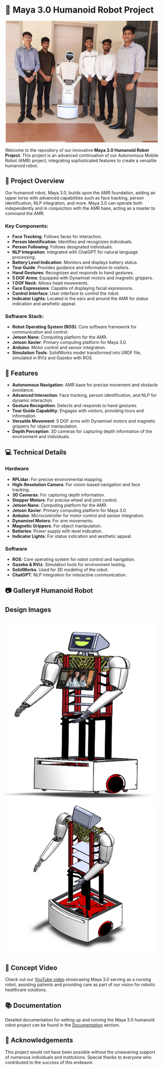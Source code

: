 # 🤖 Maya 3.0 Humanoid Robot Project

<div style="text-align: center">
  <img src="https://github.com/ChetanKamatagi/Humanoid-Robot/blob/main/Team%20Photo" alt="Team Photo" width="500" />
</div>

Welcome to the repository of our innovative **Maya 3.0 Humanoid Robot Project**. This project is an advanced continuation of our Autonomous Mobile Robot (AMR) project, integrating sophisticated features to create a versatile humanoid robot.

## 🌟 Project Overview

Our humanoid robot, Maya 3.0, builds upon the AMR foundation, adding an upper torso with advanced capabilities such as face tracking, person identification, NLP integration, and more. Maya 3.0 can operate both independently and in conjunction with the AMR base, acting as a master to command the AMR.

### Key Components:
- **Face Tracking**: Follows faces for interaction.
- **Person Identification**: Identifies and recognizes individuals.
- **Person Following**: Follows designated individuals.
- **NLP Integration**: Integrated with ChatGPT for natural language processing.
- **Battery Level Indication**: Monitors and displays battery status.
- **Tour Guide**: Provides guidance and information to visitors.
- **Hand Gestures**: Recognizes and responds to hand gestures.
- **5 DOF Arms**: Equipped with Dynamixel motors and magnetic grippers.
- **1 DOF Neck**: Allows head movements.
- **Face Expressions**: Capable of displaying facial expressions.
- **Control Interface**: User interface to control the robot.
- **Indicator Lights**: Located in the ears and around the AMR for status indication and aesthetic appeal.

### Software Stack:
- **Robot Operating System (ROS)**: Core software framework for communication and control.
- **Jetson Nano**: Computing platform for the AMR.
- **Jetson Xavier**: Primary computing platform for Maya 3.0.
- **Arduino**: Motor control and sensor integration.
- **Simulation Tools**: SolidWorks model transformed into URDF file, simulated in RViz and Gazebo with ROS.

## 🎯 Features

- **Autonomous Navigation**: AMR base for precise movement and obstacle avoidance.
- **Advanced Interaction**: Face tracking, person identification, and NLP for dynamic interaction.
- **Gesture Recognition**: Detects and responds to hand gestures.
- **Tour Guide Capability**: Engages with visitors, providing tours and information.
- **Versatile Movement**: 5 DOF arms with Dynamixel motors and magnetic grippers for object manipulation.
- **Depth Perception**: 3D cameras for capturing depth information of the environment and individuals.

## 💻 Technical Details

### Hardware
- **RPLidar**: For precise environmental mapping.
- **High-Resolution Camera**: For vision-based navigation and face tracking.
- **3D Cameras**: For capturing depth information.
- **Stepper Motors**: For precise wheel and joint control.
- **Jetson Nano**: Computing platform for the AMR.
- **Jetson Xavier**: Primary computing platform for Maya 3.0.
- **Arduino**: Microcontroller for motor control and sensor integration.
- **Dynamixel Motors**: For arm movements.
- **Magnetic Grippers**: For object manipulation.
- **Batteries**: Power supply with level indication.
- **Indicator Lights**: For status indication and aesthetic appeal.

### Software
- **ROS**: Core operating system for robot control and navigation.
- **Gazebo & RViz**: Simulation tools for environment testing.
- **SolidWorks**: Used for 3D modeling of the robot.
- **ChatGPT**: NLP integration for interactive communication.


## 📷 Gallery# Humanoid Robot

## Design Images

<div style="text-align: center;">
  <img src="https://github.com/ChetanKamatagi/Humanoid-Robot/blob/main/Design%20of%20MAYA.png" alt="Humanoid Design" width="500" height = "600"/>
  <img src="https://github.com/ChetanKamatagi/Humanoid-Robot/blob/main/Design%20of%20MAYA%202.png" alt="Humanoid Design 2" width="500" height = "500"/>
</div>


## 🎥 Concept Video

Check out our [YouTube video](https://www.youtube.com/watch?v=97EMlYxOZNI) showcasing Maya 3.0 serving as a nursing robot, assisting patients and providing care as part of our vision for robotic healthcare solutions.


## 📚 Documentation

Detailed documentation for setting up and running the Maya 3.0 humanoid robot project can be found in the [Documentation](Detailed_Report.pdf) section.

## 🤝 Acknowledgements

This project would not have been possible without the unwavering support of numerous individuals and institutions. Special thanks to everyone who contributed to the success of this endeavor.

